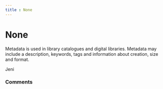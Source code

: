 ```yaml
---
title : None
---
```

None
=====================
Metadata is used in library catalogues and digital libraries. Metadata
may include a description, keywords, tags and information about
creation, size and format.

Jeni

### Comments ###


